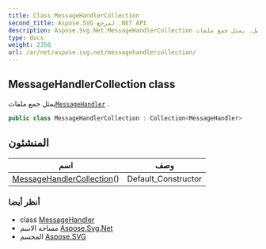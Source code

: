 ```yaml
---
title: Class MessageHandlerCollection
second_title: Aspose.SVG لمرجع .NET API
description: Aspose.Svg.Net.MessageHandlerCollection فصل. يمثل جمع ملفاتMessageHandler .
type: docs
weight: 2350
url: /ar/net/aspose.svg.net/messagehandlercollection/
---
```

## MessageHandlerCollection class

يمثل جمع ملفات[`MessageHandler`](../messagehandler/) .

```csharp
public class MessageHandlerCollection : Collection<MessageHandler>
```

## المنشئون

| اسم | وصف |
| --- | --- |
| [MessageHandlerCollection](messagehandlercollection/)() | Default_Constructor |

### أنظر أيضا

* class [MessageHandler](../messagehandler/)
* مساحة الاسم [Aspose.Svg.Net](../../aspose.svg.net/)
* المجسم [Aspose.SVG](../../)


